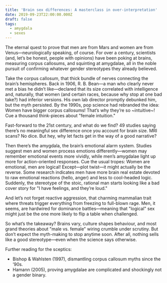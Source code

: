 ```yaml
---
title: 'Brain sex differences: A masterclass in over-interpretation'
date: 2019-09-23T22:00:00.000Z
draft: false
tags:
  - amygdala
  - sexes
---
```


The eternal quest to prove that men are from Mars and women are from Venus—neurologically speaking, of course. For over a century, scientists (and, let’s be honest, people with opinions) have been poking at brains, measuring corpus callosums, and squinting at amygdalae, all in the noble pursuit of confirming whatever gender stereotypes they already believed.

Take the corpus callosum, that thick bundle of nerves connecting the brain’s hemispheres. Back in 1906, R. B. Bean—a man who clearly never met a bias he didn’t like—declared that its size correlated with intelligence and, naturally, that women (and certain races, because why stop at one bad take?) had inferior versions. His own lab director promptly debunked him, but the myth persisted. By the 1990s, pop science had rebranded the idea: Women have bigger corpus callosums! That’s why they’re so \~intuitive\~! Cue a thousand think-pieces about "female intuition."

Fast-forward to the 21st century, and what do we find? 49 studies saying there’s no meaningful sex difference once you account for brain size. MRI scans? No dice. But hey, why let facts get in the way of a good narrative?

Then there’s the amygdala, the brain’s emotional alarm system. Studies suggest men and women process emotions differently—women may remember emotional events more vividly, while men’s amygdalae light up more for action-oriented responses. Cue the usual tropes: Women are emotional, men are logical! Except—plot twist—it might actually be the reverse. Some research indicates men have more brain real estate devoted to raw emotional reactions (hello, anger) and less to cool-headed logic. Suddenly, the stereotype of the stoic, rational man starts looking like a bad cover story for "I have feelings, and they’re loud."

And let’s not forget reactive aggression, that charming mammalian trait where threats trigger everything from freezing to full-blown rage. Men, it seems, are hardwired for dominance battles—meaning that "logical" sex might just be the one more likely to flip a table when challenged.

So what’s the takeaway? Brains vary, culture shapes behaviour, and most grand theories about "male vs. female" wiring crumble under scrutiny. But don’t expect the myth-making to stop anytime soon. After all, nothing sells like a good stereotype—even when the science says otherwise.

Further reading for the sceptics:

* Bishop & Wahlsten (1997), dismantling corpus callosum myths since the ’90s.
* Hamann (2005), proving amygdalae are complicated and shockingly not a gender binary.
